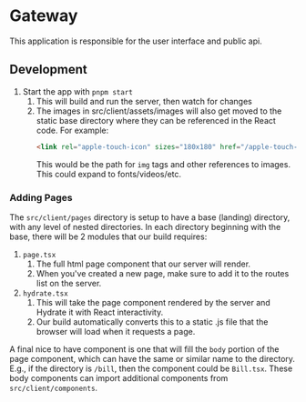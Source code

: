 # Gateway

This application is responsible for the user interface and public api.

## Development

1. Start the app with `pnpm start`
   1. This will build and run the server, then watch for changes
   2. The images in src/client/assets/images will also get moved to the static
      base directory where they can be referenced in the React code. For example:
      ```html
      <link rel="apple-touch-icon" sizes="180x180" href="/apple-touch-icon.png" />
      ```
      This would be the path for `img` tags and other references to images. This
      could expand to fonts/videos/etc.

### Adding Pages

The `src/client/pages` directory is setup to have a base (landing) directory, with
any level of nested directories. In each directory beginning with the base, there
will be 2 modules that our build requires:

1. `page.tsx`
   1. The full html page component that our server will render.
   2. When you've created a new page, make sure to add it to the routes list on the
      server.
2. `hydrate.tsx`
   1. This will take the page component rendered by the server and Hydrate it with
      React interactivity.
   2. Our build automatically converts this to a static .js file that the browser
      will load when it requests a page.

A final nice to have component is one that will fill the `body` portion of the page
component, which can have the same or similar name to the directory. E.g., if the
directory is `/bill`, then the component could be `Bill.tsx`. These body components
can import additional components from `src/client/components`.
